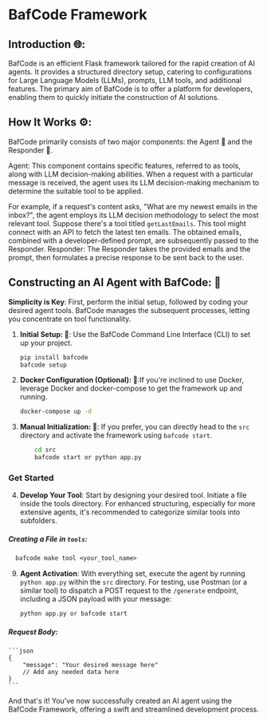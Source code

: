# BafCode Framework

## Introduction 🌐:

BafCode is an efficient Flask framework tailored for the rapid creation of AI agents. It provides a structured directory setup, catering to configurations for Large Language Models (LLMs), prompts, LLM tools, and additional features. The primary aim of BafCode is to offer a platform for developers, enabling them to quickly initiate the construction of AI solutions.

## How It Works ⚙️:

BafCode primarily consists of two major components: the Agent 🤖 and the Responder 📩.

Agent: This component contains specific features, referred to as tools, along with LLM decision-making abilities. When a request with a particular message is received, the agent uses its LLM decision-making mechanism to determine the suitable tool to be applied.

For example, if a request's content asks, "What are my newest emails in the inbox?", the agent employs its LLM decision methodology to select the most relevant tool. Suppose there's a tool titled `getLastEmails`. This tool might connect with an API to fetch the latest ten emails. The obtained emails, combined with a developer-defined prompt, are subsequently passed to the Responder.
Responder: The Responder takes the provided emails and the prompt, then formulates a precise response to be sent back to the user.

## Constructing an AI Agent with BafCode: 🔧

 **Simplicity is Key**: First, perform the initial setup, followed by coding your desired agent tools. BafCode manages the subsequent processes, letting you concentrate on tool functionality.
1. **Initial Setup: 🚀**:  Use the BafCode Command Line Interface (CLI) to set up your project.
    ```cmd
    pip install bafcode
    bafcode setup
    ```

2. **Docker Configuration (Optional): 🐳**:If you're inclined to use Docker, leverage Docker and docker-compose to get the framework up and running.
    ```cmd
   docker-compose up -d 
    ```

3. **Manual Initialization: 📂**: If you prefer, you can directly head to the `src` directory and activate the framework using `bafcode start`.
    ```cmd
        cd src
        bafcode start or python app.py
    
    ```

### Get Started

4. **Develop Your Tool**: Start by designing your desired tool. Initiate a file inside the tools directory. For enhanced structuring, especially for more extensive agents, it's recommended to categorize similar tools into subfolders.

##### Creating a File in `tools`:
```cmd
  bafcode make tool <your_tool_name>
```

9. **Agent Activation**: With everything set, execute the agent by running `python app.py` within the `src` directory. For testing, use Postman (or a similar tool) to dispatch a POST request to the `/generate` endpoint, including a JSON payload with your message:
    ```cmd
    python app.py or bafcode start
    ```
##### Request Body:
    ```json
    {
        "message": "Your desired message here"
        // Add any needed data here
    }
    ```
And that's it! You've now successfully created an AI agent using the BafCode Framework, offering a swift and streamlined development process.
